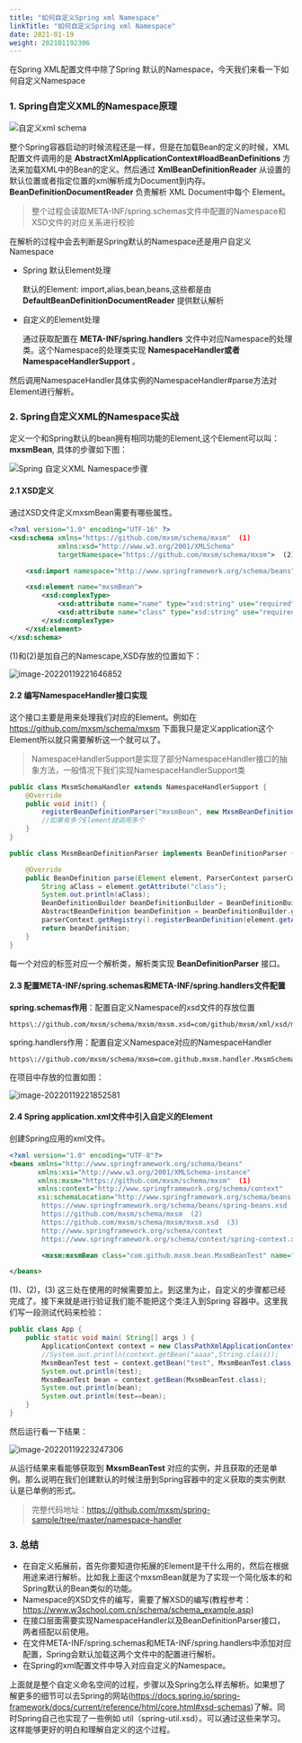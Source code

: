 ```yaml
---
title: "如何自定义Spring xml Namespace"
linkTitle: "如何自定义Spring xml Namespace"
date: 2021-01-19
weight: 202101192306
---
```


在Spring XML配置文件中除了Spring 默认的Namespace，今天我们来看一下如何自定义Namespace

### 1. Spring自定义XML的Namespace原理

![自定义xml schema](https://raw.githubusercontent.com/mxsm/picture/main/spring/custom/%E8%87%AA%E5%AE%9A%E4%B9%89xml%20schema.png)

整个Spring容器启动的时候流程还是一样，但是在加载Bean的定义的时候，XML配置文件调用的是 **AbstractXmlApplicationContext#loadBeanDefinitions** 方法来加载XML中的Bean的定义。然后通过 **XmlBeanDefinitionReader** 从设置的默认位置或者指定位置的xml解析成为Document到内存。**BeanDefinitionDocumentReader** 负责解析 XML Document中每个 Element。

> 整个过程会读取META-INF/spring.schemas文件中配置的Namespace和XSD文件的对应关系进行校验

在解析的过程中会去判断是Spring默认的Namespace还是用户自定义Namespace

- Spring 默认Element处理

  默认的Element: import,alias,bean,beans,这些都是由 **DefaultBeanDefinitionDocumentReader** 提供默认解析

- 自定义的Element处理

  通过获取配置在 **META-INF/spring.handlers** 文件中对应Namespace的处理类。这个Namespace的处理类实现 **NamespaceHandler或者NamespaceHandlerSupport** 。

然后调用NamespaceHandler具体实例的NamespaceHandler#parse方法对Element进行解析。

### 2. Spring自定义XML的Namespace实战

定义一个和Spring默认的bean拥有相同功能的Element,这个Element可以叫：**mxsmBean**, 具体的步骤如下图：

![Spring 自定义XML Namespace步骤](https://raw.githubusercontent.com/mxsm/picture/main/spring/custom/Spring%20%E8%87%AA%E5%AE%9A%E4%B9%89XML%20Namespace%E6%AD%A5%E9%AA%A4.png)

#### 2.1 XSD定义

通过XSD文件定义mxsmBean需要有哪些属性。

```xml
<?xml version="1.0" encoding="UTF-16" ?>
<xsd:schema xmlns="https://github.com/mxsm/schema/mxsm"  (1)
            xmlns:xsd="http://www.w3.org/2001/XMLSchema"  
            targetNamespace="https://github.com/mxsm/schema/mxsm">  (2)

    <xsd:import namespace="http://www.springframework.org/schema/beans" />

    <xsd:element name="mxsmBean">
        <xsd:complexType>
            <xsd:attribute name="name" type="xsd:string" use="required"/>
            <xsd:attribute name="class" type="xsd:string" use="required"/>
        </xsd:complexType>
    </xsd:element>
</xsd:schema>
```

(1)和(2)是加自己的Namescape,XSD存放的位置如下：

![image-20220119221646852](https://raw.githubusercontent.com/mxsm/picture/main/spring/custom/image-20220119221646852.png)

#### 2.2 编写NamespaceHandler接口实现

这个接口主要是用来处理我们对应的Element。例如在 https://github.com/mxsm/schema/mxsm 下面我只是定义application这个Element所以就只需要解析这一个就可以了。

> NamespaceHandlerSupport是实现了部分NamespaceHandler接口的抽象方法，一般情况下我们实现NamespaceHandlerSupport类

```java
public class MxsmSchemaHandler extends NamespaceHandlerSupport {
    @Override
    public void init() {
        registerBeanDefinitionParser("mxsmBean", new MxsmBeanDefinitionParser());
        //如果有多个Element就调用多个
    }
}

public class MxsmBeanDefinitionParser implements BeanDefinitionParser {

    @Override
    public BeanDefinition parse(Element element, ParserContext parserContext) {
        String aClass = element.getAttribute("class");
        System.out.println(aClass);
        BeanDefinitionBuilder beanDefinitionBuilder = BeanDefinitionBuilder.genericBeanDefinition(aClass);
        AbstractBeanDefinition beanDefinition = beanDefinitionBuilder.getBeanDefinition();
        parserContext.getRegistry().registerBeanDefinition(element.getAttribute("name"), beanDefinition);
        return beanDefinition;
    }
}
```

每一个对应的标签对应一个解析类，解析类实现 **BeanDefinitionParser** 接口。

#### 2.3 配置META-INF/spring.schemas和META-INF/spring.handlers文件配置

**spring.schemas作用**：配置自定义Namespace的xsd文件的存放位置

```properties
https\://github.com/mxsm/schema/mxsm/mxsm.xsd=com/github/mxsm/xml/xsd/mxsm.xsd
```

 spring.handlers作用：配置自定义Namespace对应的NamespaceHandler

```properties
https\://github.com/mxsm/schema/mxsm=com.github.mxsm.handler.MxsmSchemaHandler
```

在项目中存放的位置如图：

![image-20220119221852581](https://raw.githubusercontent.com/mxsm/picture/main/spring/custom/image-20220119221852581.png)

#### 2.4 Spring application.xml文件中引入自定义的Element

创建Spring应用的xml文件。

```xml
<?xml version="1.0" encoding="UTF-8"?>
<beans xmlns="http://www.springframework.org/schema/beans"
       xmlns:xsi="http://www.w3.org/2001/XMLSchema-instance"
       xmlns:mxsm="https://github.com/mxsm/schema/mxsm"  (1)
       xmlns:context="http://www.springframework.org/schema/context"
       xsi:schemaLocation="http://www.springframework.org/schema/beans
        https://www.springframework.org/schema/beans/spring-beans.xsd
        https://github.com/mxsm/schema/mxsm  (2)
        https://github.com/mxsm/schema/mxsm/mxsm.xsd  (3)
        http://www.springframework.org/schema/context
        https://www.springframework.org/schema/context/spring-context.xsd">

        <mxsm:mxsmBean class="com.github.mxsm.bean.MxsmBeanTest" name="test"/>

</beans>
```

(1)、(2)，(3) 这三处在使用的时候需要加上。到这里为止，自定义的步骤都已经完成了。接下来就是进行验证我们能不能把这个类注入到Spring 容器中。这里我们写一段测试代码来检验：

```java
public class App {
    public static void main( String[] args ) {
        ApplicationContext context = new ClassPathXmlApplicationContext("application.xml");
        //System.out.println(context.getBean("aaaa",String.class));
        MxsmBeanTest test = context.getBean("test", MxsmBeanTest.class);
        System.out.println(test);
        MxsmBeanTest bean = context.getBean(MxsmBeanTest.class);
        System.out.println(bean);
        System.out.println(test==bean);
    }
}
```

然后运行看一下结果：

![image-20220119223247306](https://raw.githubusercontent.com/mxsm/picture/main/spring/custom/image-20220119223247306.png)

从运行结果来看能够获取到 **MxsmBeanTest** 对应的实例，并且获取的还是单例。那么说明在我们创建默认的时候注册到Spring容器中的定义获取的类实例默认是已单例的形式。

> 完整代码地址：https://github.com/mxsm/spring-sample/tree/master/namespace-handler



### 3. 总结

- 在自定义拓展前，首先你要知道你拓展的Element是干什么用的，然后在根据用途来进行解析。比如我上面这个mxsmBean就是为了实现一个简化版本的和Spring默认的Bean类似的功能。
- Namespace的XSD文件的编写，需要了解XSD的编写(教程参考：https://www.w3school.com.cn/schema/schema_example.asp)
- 在接口层面需要实现NamespaceHandler以及BeanDefinitionParser接口，两者搭配以前使用。
- 在文件META-INF/spring.schemas和META-INF/spring.handlers中添加对应配置，Spring会默认加载这两个文件中的配置进行解析。
- 在Spring的xml配置文件中导入对应自定义的Namespace。

上面就是整个自定义命名空间的过程，步骤以及Spring怎么样去解析。如果想了解更多的细节可以去Spring的网站(https://docs.spring.io/spring-framework/docs/current/reference/html/core.html#xsd-schemas)了解。同时Spring自己也实现了一些例如 util（spring-util.xsd）。可以通过这些来学习。这样能够更好的明白和理解自定义的这个过程。